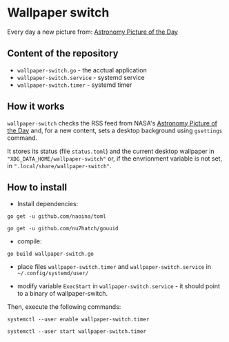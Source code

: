 # Wallpaper switch

Every day a new picture from: [Astronomy Picture of the Day](http://apod.nasa.gov/apod/astropix.html)

## Content of the repository

- `wallpaper-switch.go` - the acctual application
- `wallpaper-switch.service` - systemd service
- `wallpaper-switch.timer` - systemd timer

## How it works

`wallpaper-switch` checks the RSS feed from NASA's [Astronomy Picture of the Day](http://apod.nasa.gov/apod/astropix.html) and, for a new content, sets a desktop background using `gsettings` command.

It stores its status (file `status.toml`) and the current desktop wallpaper in `"XDG_DATA_HOME/wallpaper-switch"` or, if the envrionment variable is not set, in `".local/share/wallpaper-switch"`.

## How to install

- Install dependencies:

`go get -u github.com/naoina/toml`

`go get -u github.com/nu7hatch/gouuid`

- compile:

`go build wallpaper-switch.go`

- place files `wallpaper-switch.timer` and `wallpaper-switch.service` in `~/.config/systemd/user/`

- modify variable `ExecStart` in `wallpaper-switch.service` - it should point to a binary of wallpaper-switch.

Then, execute the following commands:

`systemctl --user enable wallpaper-switch.timer`

`systemctl --user start wallpaper-switch.timer`
